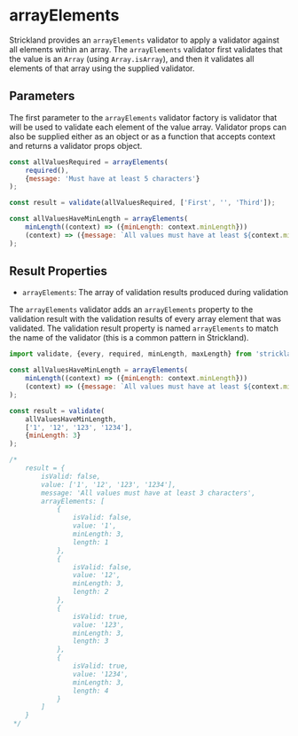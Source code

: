 # arrayElements

Strickland provides an `arrayElements` validator to apply a validator against all elements within an array. The `arrayElements` validator first validates that the value is an `Array` (using `Array.isArray`), and then it validates all elements of that array using the supplied validator.

## Parameters

The first parameter to the `arrayElements` validator factory is validator that will be used to validate each element of the value array. Validator props can also be supplied either as an object or as a function that accepts context and returns a validator props object.

```jsx
const allValuesRequired = arrayElements(
    required(),
    {message: 'Must have at least 5 characters'}
);

const result = validate(allValuesRequired, ['First', '', 'Third']);

const allValuesHaveMinLength = arrayElements(
    minLength((context) => ({minLength: context.minLength}))
    (context) => ({message: `All values must have at least ${context.minLength} characters`})
);
```

## Result Properties

* `arrayElements`: The array of validation results produced during validation

The `arrayElements` validator adds an `arrayElements` property to the validation result with the validation results of every array element that was validated. The validation result property is named `arrayElements` to match the name of the validator (this is a common pattern in Strickland).

``` jsx
import validate, {every, required, minLength, maxLength} from 'strickland';

const allValuesHaveMinLength = arrayElements(
    minLength((context) => ({minLength: context.minLength}))
    (context) => ({message: `All values must have at least ${context.minLength} characters`})
);

const result = validate(
    allValuesHaveMinLength,
    ['1', '12', '123', '1234'],
    {minLength: 3}
);

/*
    result = {
        isValid: false,
        value: ['1', '12', '123', '1234'],
        message: 'All values must have at least 3 characters',
        arrayElements: [
            {
                isValid: false,
                value: '1',
                minLength: 3,
                length: 1
            },
            {
                isValid: false,
                value: '12',
                minLength: 3,
                length: 2
            },
            {
                isValid: true,
                value: '123',
                minLength: 3,
                length: 3
            },
            {
                isValid: true,
                value: '1234',
                minLength: 3,
                length: 4
            }
        ]
    }
 */
```
